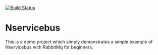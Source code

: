 [![Build Status](https://dev.azure.com/rahulsrm2015/Nservicebus/_apis/build/status/rahulkumar-srm.Nservicebus?branchName=master)](https://dev.azure.com/rahulsrm2015/Nservicebus/_build/latest?definitionId=1&branchName=master)
# Nservicebus
This is a demo project which simply demonstrates a simple example of Nservicebus with RabbitMq for beginners.
